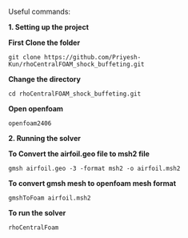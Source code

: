 Useful commands: 

**1. Setting up the project**

**First Clone the folder**
```
git clone https://github.com/Priyesh-Kun/rhoCentralFOAM_shock_buffeting.git
```

**Change the directory**
```
cd rhoCentralFOAM_shock_buffeting.git
```

**Open openfoam**
```
openfoam2406
```

**2. Running the solver**

**To Convert the airfoil.geo file to msh2 file**
```
gmsh airfoil.geo -3 -format msh2 -o airfoil.msh2
```

**To convert gmsh mesh to openfoam mesh format**
```
gmshToFoam airfoil.msh2
```

**To run the solver**
```
rhoCentralFoam
```

